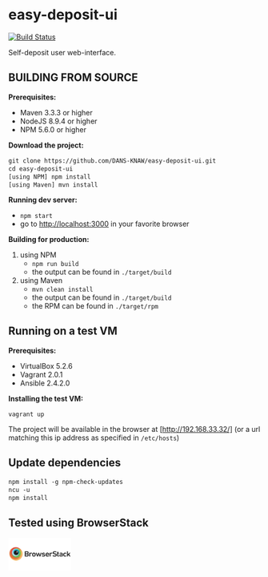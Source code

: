easy-deposit-ui
===============

[![Build Status](https://travis-ci.org/DANS-KNAW/easy-deposit-ui.svg?branch=master)](https://travis-ci.org/DANS-KNAW/easy-deposit-ui)

Self-deposit user web-interface.


BUILDING FROM SOURCE
--------------------

**Prerequisites:**

* Maven 3.3.3 or higher
* NodeJS 8.9.4 or higher
* NPM 5.6.0 or higher

**Download the project:**

    git clone https://github.com/DANS-KNAW/easy-deposit-ui.git
    cd easy-deposit-ui
    [using NPM] npm install
    [using Maven] mvn install

**Running dev server:**

* `npm start`
* go to [http://localhost:3000] in your favorite browser

**Building for production:**

1. using NPM
    * `npm run build`
    * the output can be found in `./target/build`
2. using Maven
    * `mvn clean install`
    * the output can be found in `./target/build`
    * the RPM can be found in `./target/rpm`

Running on a test VM
--------------------

**Prerequisites:**

* VirtualBox 5.2.6
* Vagrant 2.0.1
* Ansible 2.4.2.0

**Installing the test VM:**

    vagrant up

The project will be available in the browser at [http://192.168.33.32/] (or a url matching this ip address as specified in `/etc/hosts`)

[http://localhost:3000]: http://localhost:3000
[http://192.168.33.32/]: http://192.168.33.32/

Update dependencies
-------------------

    npm install -g npm-check-updates
    ncu -u
    npm install

Tested using BrowserStack
-------------------------

<img src="browserstack-logo-600x315.png" width="25%" height="25%" />

